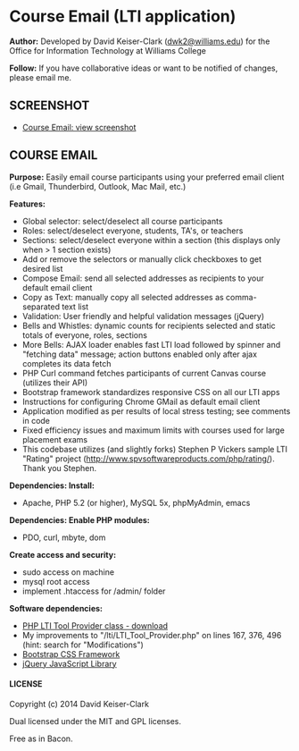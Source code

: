 # Course Email (LTI application)

**Author:** Developed by David Keiser-Clark (dwk2@williams.edu) for the Office for Information Technology at Williams College

**Follow:** If you have collaborative ideas or want to be notified of changes, please email me.

## SCREENSHOT

 - [Course Email: view screenshot](http://www.screencast.com/t/62zect7a "Course Email (LTI application)")

## COURSE EMAIL

**Purpose:** Easily email course participants using your preferred email client (i.e Gmail, Thunderbird, Outlook, Mac Mail, etc.)

**Features:**
 - Global selector: select/deselect all course participants
 - Roles: select/deselect everyone, students, TA's, or teachers
 - Sections: select/deselect everyone within a section (this displays only when > 1 section exists)
 - Add or remove the selectors or manually click checkboxes to get desired list
 - Compose Email: send all selected addresses as recipients to your default email client
 - Copy as Text: manually copy all selected addresses as comma-separated text list
 - Validation: User friendly and helpful validation messages (jQuery)
 - Bells and Whistles: dynamic counts for recipients selected and static totals of everyone, roles, sections
 - More Bells: AJAX loader enables fast LTI load followed by spinner and "fetching data" message; action buttons enabled only after ajax completes its data fetch
 - PHP Curl command fetches participants of current Canvas course (utilizes their API)
 - Bootstrap framework standardizes responsive CSS on all our LTI apps
 - Instructions for configuring Chrome GMail as default email client
 - Application modified as per results of local stress testing; see comments in code
 - Fixed efficiency issues and maximum limits with courses used for large placement exams
 - This codebase utilizes (and slightly forks) Stephen P Vickers sample LTI "Rating" project (http://www.spvsoftwareproducts.com/php/rating/). Thank you Stephen.

**Dependencies: Install:**
 - Apache, PHP 5.2 (or higher), MySQL 5x, phpMyAdmin, emacs

**Dependencies: Enable PHP modules:**
 - PDO, curl, mbyte, dom

**Create access and security:**
 - sudo access on machine
 - mysql root access
 - implement .htaccess for /admin/ folder

**Software dependencies:**
 - [PHP LTI Tool Provider class - download](http://projects.oscelot.org/gf/project/php-basic-lti/ "PHP LTI Tool Provider class - download")
 - My improvements to "/lti/LTI_Tool_Provider.php" on lines 167, 376, 496 (hint: search for "Modifications")
 - [Bootstrap CSS Framework](http://getbootstrap.com/getting-started/#download "Bootstrap CSS Framework")
 - [jQuery JavaScript Library](http://jquery.com/ "jQuery JavaScript Library")

#### LICENSE

Copyright (c) 2014 David Keiser-Clark

Dual licensed under the MIT and GPL licenses.

Free as in Bacon.
